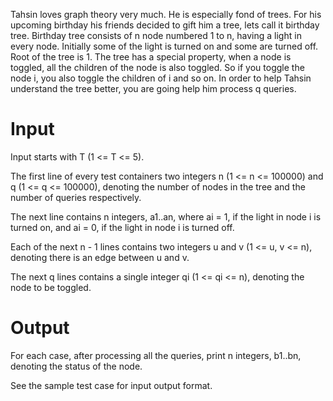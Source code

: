Tahsin loves graph theory very much. He is especially fond of trees. For his upcoming birthday his friends decided to gift him a tree, lets call it birthday tree. Birthday tree consists of 
n node numbered 1 to n, having a light in every node. Initially some of the light is turned on and some are turned off. Root of the tree is 1. The tree has a special property, when a node is toggled, all the children of the node is also toggled. So if you toggle the node i, you also toggle the children of i and so on. In order to help Tahsin understand the tree better, you are going help him process q queries.

# **Input**

Input starts with T (1 <= T <= 5).

The first line of every test containers two integers n (1 <= n <= 100000) and q (1 <= q <= 100000), denoting the number of nodes in the tree and the number of queries respectively.

The next line contains n integers, a1..an, where ai = 1, if the light in node i is turned on, and ai = 0, if the light in node i is turned off.

Each of the next n - 1 lines contains two integers u and v (1 <= u, v <= n), denoting there is an edge between u and v.

The next q lines contains a single integer qi (1 <= qi <= n), denoting the node to be toggled.

# **Output**

For each case, after processing all the queries, print n integers, b1..bn, denoting the status of the node.

See the sample test case for input output format.